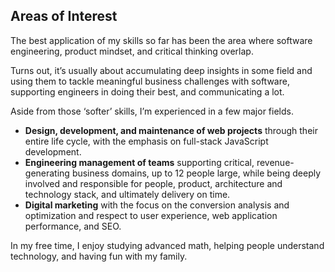 ## Areas of Interest
The best application of my skills so far has been the area where software engineering, product mindset, and critical thinking overlap.

Turns out, it’s usually about accumulating deep insights in some field and using them to tackle meaningful business challenges with software, supporting engineers in doing their best, and communicating a lot.

Aside from those ‘softer’ skills, I’m experienced in a few major fields.

- **Design, development, and maintenance of web projects** through their entire life cycle, with the emphasis on full-stack JavaScript development.
- **Engineering management of teams** supporting critical, revenue-generating business domains, up to 12 people large, while being deeply involved and responsible for people, product, architecture and technology stack, and ultimately delivery on time.
- **Digital marketing** with the focus on the conversion analysis and optimization and respect to user experience, web application performance, and SEO.

In my free time, I enjoy studying advanced math, helping people understand technology, and having fun with my family.
